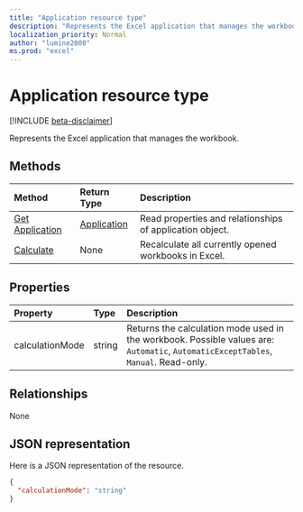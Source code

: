 ```yaml
---
title: "Application resource type"
description: "Represents the Excel application that manages the workbook."
localization_priority: Normal
author: "lumine2008"
ms.prod: "excel"
---
```


# Application resource type

[!INCLUDE [beta-disclaimer](../../includes/beta-disclaimer.md)]

Represents the Excel application that manages the workbook.


## Methods

| Method		   | Return Type	|Description|
|:---------------|:--------|:----------|
|[Get Application](../api/excelapplication-get.md) | [Application](application.md) |Read properties and relationships of application object.|
|[Calculate](../api/excelapplication-calculate.md)|None|Recalculate all currently opened workbooks in Excel.|

## Properties
| Property	   | Type	|Description|
|:---------------|:--------|:----------|
|calculationMode|string|Returns the calculation mode used in the workbook. Possible values are: `Automatic`, `AutomaticExceptTables`, `Manual`. Read-only.|

## Relationships
None


## JSON representation

Here is a JSON representation of the resource.

<!-- {
  "blockType": "resource",
  "optionalProperties": [

  ],
  "@odata.type": "microsoft.graph.excelApplication"
}-->

```json
{
  "calculationMode": "string"
}

```

<!-- uuid: 8fcb5dbc-d5aa-4681-8e31-b001d5168d79
2015-10-25 14:57:30 UTC -->
<!--
{
  "type": "#page.annotation",
  "description": "Application resource",
  "keywords": "",
  "section": "documentation",
  "tocPath": "",
  "suppressions": [
    "Error: /api-reference/beta/resources/excelapplication.md:\r\n      Exception processing links.\r\n    System.ArgumentException: Link Definition was null. Link text: !INCLUDE [beta-disclaimer](../../includes/beta-disclaimer.md)\r\n      at ApiDoctor.Validation.DocFile.get_LinkDestinations()\r\n      at ApiDoctor.Validation.DocSet.ValidateLinks(Boolean includeWarnings, String[] relativePathForFiles, IssueLogger issues, Boolean requireFilenameCaseMatch, Boolean printOrphanedFiles)"
  ]
}
-->
